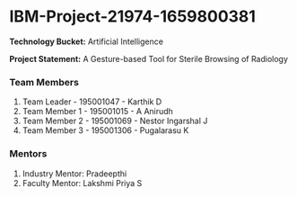 # IBM-Project-21974-1659800381

**Technology Bucket:** Artificial Intelligence

**Project Statement:** A Gesture-based Tool for Sterile Browsing of Radiology

### Team Members

1. Team Leader - 195001047 - Karthik D
2. Team Member 1 - 195001015 - A Anirudh
3. Team Member 2 - 195001069 - Nestor Ingarshal J
4. Team Member 3 - 195001306 - Pugalarasu K

### Mentors

1. Industry Mentor: Pradeepthi
2. Faculty Mentor: Lakshmi Priya S
